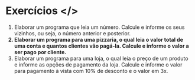 # Exercícios </>

<ol>
    <li>Elaborar um programa que leia um número. Calcule e informe os seus vizinhos, ou seja, o número anterior e posterior.</li>
    <b><li>Elaborar um programa para uma pizzaria, o qual leia o valor total de uma conta e quantos clientes vão pagá-la. Calcule e informe o valor a ser pago por cliente.</li></b>
    <li>Elaborar um programa para uma loja, o qual leia o preço de um produto e informe as opções de pagamento da loja. Calcule e informe o valor para pagamento à vista com 10% de desconto e o valor em 3x.</li>
</ol>